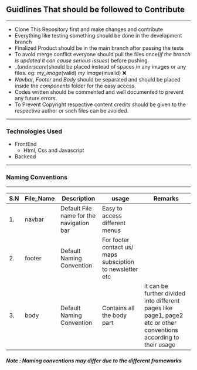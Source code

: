 ## Guidlines That should be followed to Contribute
---
- Clone This Repository first and make changes and contribute
- Everything like testing something should be done in the development branch 
- Finalized Product should be in the main branch after passing the tests
- To avoid merge conflict everyone should pull the files once(*if the branch is updated it can cause serious issues*) before pushing.
- _(*underscore*)should be placed instead of spaces in any images or any files. eg: *my_image*(valid)
*my image*(invalid) :x:
- *Navbar*, *Footer* and *Body* should be separated and should be placed inside the *components* folder for the easy access.
- Codes written should be commented and well documented to prevent any future errors.
- To Prevent Copyright respective content credits should be given to the respective author or such files can be avoided.

---
### Technologies Used
- FrontEnd 
    - Html, Css and Javascript
- Backend
---
### **Naming Conventions**
---
| S.N | File_Name | Description| usage| Remarks |
| ----------- | ----------- | ---------|--------| ---------|
| 1. |  navbar | Default File name for the navigation bar  | Easy to access different menus   |
| 2.| footer | Default Naming Convention | For footer contact us/ maps subsciption to newsletter etc|
|3.| body| Default Naming Convention| Contains all the body part  | it can be further divided into different pages like page1, page2 etc or other conventions according to their usage | 

##### **Note : Naming conventions may differ due to the different frameworks**
